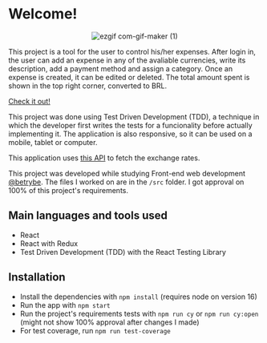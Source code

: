 # Welcome!

<div align='center'>

![ezgif com-gif-maker (1)](https://user-images.githubusercontent.com/75266925/195096974-11309ab1-36f0-445b-807f-dad0b59436c3.gif)

</div>

This project is a tool for the user to control his/her expenses. After login in, the user can add an expense in any of the avaliable currencies, write its description, add a payment method and assign a category. Once an expense is created, it can be edited or deleted. The total amount spent is shown in the top right corner, converted to BRL.

[Check it out!](https://pedropa94.github.io/trybewallet--trybe/)

This project was done using Test Driven Development (TDD), a technique in which the developer first writes the tests for a funcionality before actually implementing it. The application is also responsive, so it can be used on a mobile, tablet or computer.

This application uses [this API](https://docs.awesomeapi.com.br/api-de-moedas) to fetch the exchange rates.

This project was developed while studying Front-end web development [@betrybe](https://github.com/betrybe). The files I worked on are in the ```/src``` folder. I got approval on 100% of this project's requirements.

## Main languages and tools used

- React
- React with Redux
- Test Driven Development (TDD) with the React Testing Library

## Installation

- Install the dependencies with ``` npm install ``` (requires node on version 16)
- Run the app with ```npm start```
- Run the project's requirements tests with  ```npm run cy``` or ```npm run cy:open``` (might not show 100% approval after changes I made)
- For test coverage, run ```npm run test-coverage```
